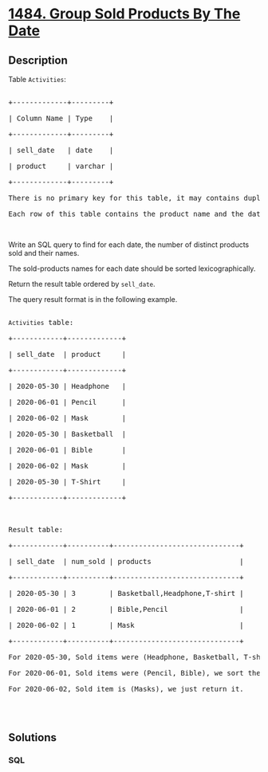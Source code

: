 # [1484. Group Sold Products By The Date](https://leetcode.com/problems/group-sold-products-by-the-date)



## Description

<p>Table <code>Activities</code>:</p>



<pre>

+-------------+---------+

| Column Name | Type    |

+-------------+---------+

| sell_date   | date    |

| product     | varchar |

+-------------+---------+

There is no primary key for this table, it may contains duplicates.

Each row of this table contains the product name and the date it was sold in a market.</pre>



<p>&nbsp;</p>



<p>Write an SQL query to find for each date, the number of distinct products sold and their names.</p>



<p>The sold-products names for each date should be sorted lexicographically.&nbsp;</p>



<p>Return the result table ordered by <code>sell_date</code>.</p>



<p>The query result format is in the following example.</p>



<pre>

<code>Activities</code> table:

+------------+-------------+

| sell_date  | product     |

+------------+-------------+

| 2020-05-30 | Headphone   |

| 2020-06-01 | Pencil      |

| 2020-06-02 | Mask        |

| 2020-05-30 | Basketball  |

| 2020-06-01 | Bible       |

| 2020-06-02 | Mask        |

| 2020-05-30 | T-Shirt     |

+------------+-------------+



Result table:

+------------+----------+------------------------------+

| sell_date  | num_sold | products                     |

+------------+----------+------------------------------+

| 2020-05-30 | 3        | Basketball,Headphone,T-shirt |

| 2020-06-01 | 2        | Bible,Pencil                 |

| 2020-06-02 | 1        | Mask                         |

+------------+----------+------------------------------+

For 2020-05-30, Sold items were (Headphone, Basketball, T-shirt), we sort them lexicographically and separate them by comma.

For 2020-06-01, Sold items were (Pencil, Bible), we sort them lexicographically and separate them by comma.

For 2020-06-02, Sold item is (Masks), we just return it.



</pre>

## Solutions

<!-- tabs:start -->

### **SQL**

```sql

```

<!-- tabs:end -->